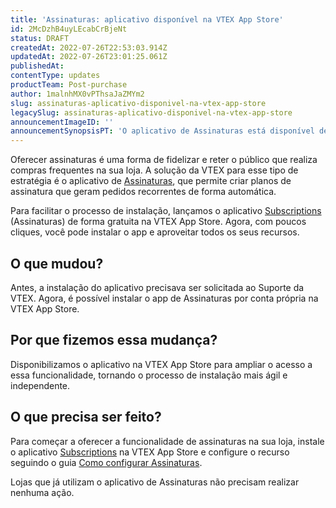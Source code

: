 ```yaml
---
title: 'Assinaturas: aplicativo disponível na VTEX App Store'
id: 2McDzhB4uyLEcabCrBjeNt
status: DRAFT
createdAt: 2022-07-26T22:53:03.914Z
updatedAt: 2022-07-26T23:01:25.061Z
publishedAt: 
contentType: updates
productTeam: Post-purchase
author: 1malnhMX0vPThsaJaZMYm2
slug: assinaturas-aplicativo-disponivel-na-vtex-app-store
legacySlug: assinaturas-aplicativo-disponivel-na-vtex-app-store
announcementImageID: ''
announcementSynopsisPT: 'O aplicativo de Assinaturas está disponível de forma gratuita na VTEX App Store.'
---
```


Oferecer assinaturas é uma forma de fidelizar e reter o público que realiza compras frequentes na sua loja. A solução da VTEX para esse tipo de estratégia é o aplicativo de [Assinaturas](https://help.vtex.com/pt/tutorial/como-funciona-a-assinatura--frequentlyAskedQuestions_4453), que permite criar planos de assinatura que geram pedidos recorrentes de forma automática.

Para facilitar o processo de instalação, lançamos o aplicativo [Subscriptions](https://apps.vtex.com/vtex-admin-subscriptions/p)  (Assinaturas) de forma gratuita na VTEX App Store. Agora, com poucos cliques, você pode instalar o app e aproveitar todos os seus recursos.

## O que mudou?

Antes, a instalação do aplicativo precisava ser solicitada ao Suporte da VTEX. Agora, é possível instalar o app de Assinaturas por conta própria na VTEX App Store.

## Por que fizemos essa mudança?

Disponibilizamos o aplicativo na VTEX App Store para ampliar o acesso a essa funcionalidade, tornando o processo de instalação mais ágil e independente.

## O que precisa ser feito?

Para começar a oferecer a funcionalidade de assinaturas na sua loja, instale o aplicativo [Subscriptions](https://apps.vtex.com/vtex-admin-subscriptions/p) na VTEX App Store e configure o recurso seguindo o guia [Como configurar Assinaturas](https://help.vtex.com/pt/tutorial/como-configurar-assinaturas--1FA9dfE7vJqxBna9Nft5Sj).

Lojas que já utilizam o aplicativo de Assinaturas não precisam realizar nenhuma ação.
